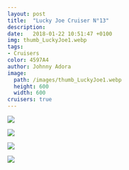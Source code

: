 ```yaml
---
layout: post
title:  "Lucky Joe Cruiser N°13"
description: 
date:   2018-01-22 10:51:47 +0100
img: thumb_LuckyJoe1.webp
tags: 
- Cruisers
color: 4597A4
author: Johnny Adora
image:
  path: /images/thumb_LuckyJoe1.webp
  height: 600
  width: 600
cruisers: true
---
```


![]({{site.baseurl}}/images/LuckyJoe1.webp)

![]({{site.baseurl}}/images/LuckyJoe2.webp)

![]({{site.baseurl}}/images/LuckyJoe3.webp)

![]({{site.baseurl}}/images/LuckyJoe4.webp)